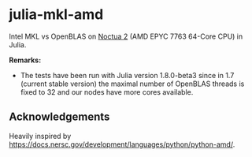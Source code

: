 # julia-mkl-amd

Intel MKL vs OpenBLAS on [Noctua 2](https://pc2.uni-paderborn.de/hpc-services/available-systems/noctua2) (AMD EPYC 7763 64-Core CPU) in Julia.

**Remarks:**
* The tests have been run with Julia version 1.8.0-beta3 since in 1.7 (current stable version) the maximal number of OpenBLAS threads is fixed to 32 and our nodes have more cores available.

## Acknowledgements

Heavily inspired by https://docs.nersc.gov/development/languages/python/python-amd/.
